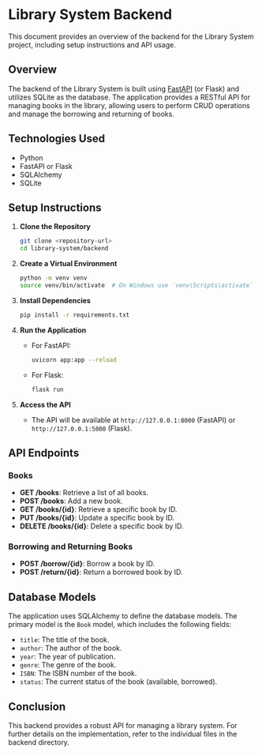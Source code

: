 # Library System Backend

This document provides an overview of the backend for the Library System project, including setup instructions and API usage.

## Overview

The backend of the Library System is built using [FastAPI](https://fastapi.tiangolo.com/) (or Flask) and utilizes SQLite as the database. The application provides a RESTful API for managing books in the library, allowing users to perform CRUD operations and manage the borrowing and returning of books.

## Technologies Used

- Python
- FastAPI or Flask
- SQLAlchemy
- SQLite

## Setup Instructions

1. **Clone the Repository**
   ```bash
   git clone <repository-url>
   cd library-system/backend
   ```

2. **Create a Virtual Environment**
   ```bash
   python -m venv venv
   source venv/bin/activate  # On Windows use `venv\Scripts\activate`
   ```

3. **Install Dependencies**
   ```bash
   pip install -r requirements.txt
   ```

4. **Run the Application**
   - For FastAPI:
     ```bash
     uvicorn app:app --reload
     ```
   - For Flask:
     ```bash
     flask run
     ```

5. **Access the API**
   - The API will be available at `http://127.0.0.1:8000` (FastAPI) or `http://127.0.0.1:5000` (Flask).

## API Endpoints

### Books

- **GET /books**: Retrieve a list of all books.
- **POST /books**: Add a new book.
- **GET /books/{id}**: Retrieve a specific book by ID.
- **PUT /books/{id}**: Update a specific book by ID.
- **DELETE /books/{id}**: Delete a specific book by ID.

### Borrowing and Returning Books

- **POST /borrow/{id}**: Borrow a book by ID.
- **POST /return/{id}**: Return a borrowed book by ID.

## Database Models

The application uses SQLAlchemy to define the database models. The primary model is the `Book` model, which includes the following fields:

- `title`: The title of the book.
- `author`: The author of the book.
- `year`: The year of publication.
- `genre`: The genre of the book.
- `ISBN`: The ISBN number of the book.
- `status`: The current status of the book (available, borrowed).

## Conclusion

This backend provides a robust API for managing a library system. For further details on the implementation, refer to the individual files in the backend directory.
